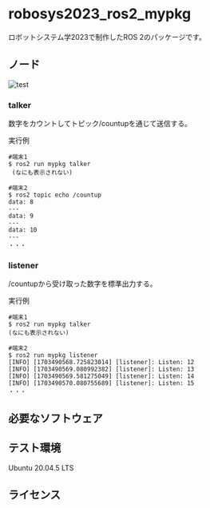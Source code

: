 # robosys2023_ros2_mypkg
ロボットシステム学2023で制作したROS 2のパッケージです。

## ノード
![test](https://github.com/asutosato/robosys2023_ros2_mypkg/actions/workflows/test.yml/badge.svg)

### talker
数字をカウントしてトピック/countupを通じて送信する。

実行例
```
#端末1
$ ros2 run mypkg talker
 (なにも表示されない)

#端末2
$ ros2 topic echo /countup
data: 8 
---
data: 9
---
data: 10
---
・・・
```

### listener
/countupから受け取った数字を標準出力する。

実行例
```
#端末1
$ ros2 run mypkg talker
(なにも表示されない)

#端末2
$ ros2 run mypkg listener
[INFO] [1703490568.725823014] [listener]: Listen: 12
[INFO] [1703490569.080992382] [listener]: Listen: 13
[INFO] [1703490569.581275049] [listener]: Listen: 14
[INFO] [1703490570.080755689] [listener]: Listen: 15
・・・
```

## 必要なソフトウェア

## テスト環境
Ubuntu 20.04.5 LTS

## ライセンス
